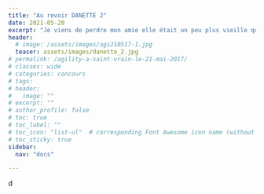 ```yaml
---
title: "Au revoir DANETTE 2"
date: 2021-05-20
excerpt: "Je viens de perdre mon amie elle était un peu plus vieille que moi "on ne donne pas notre âge entre filles" J'ai commencé l'Agility quelque temps après elle. J’étais venue la voir sur son..."
header:
  # image: /assets/images/agi210517-1.jpg
  teaser: assets/images/danette_2.jpg
# permalink: /agility-a-saint-vrain-le-21-mai-2017/
# classes: wide
# categories: concours
# tags: 
# header:
#   image: ""
# excerpt: ""
# author_profile: false
# toc: true
# toc_label: ""
# toc_icon: "list-ul"  # corresponding Font Awesome icon name (without fa prefix)
# toc_sticky: true
sidebar:
  nav: "docs"

---
```


d